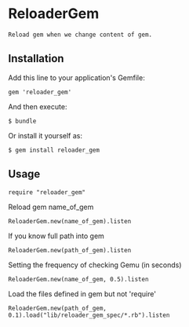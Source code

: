# ReloaderGem

    Reload gem when we change content of gem.

## Installation

Add this line to your application's Gemfile:

    gem 'reloader_gem'

And then execute:

    $ bundle

Or install it yourself as:

    $ gem install reloader_gem

## Usage

    require "reloader_gem"

Reload gem name_of_gem

    ReloaderGem.new(name_of_gem).listen

If you know full path into gem

    ReloaderGem.new(path_of_gem).listen

Setting the frequency of checking Gemu (in seconds)

    ReloaderGem.new(name_of_gem, 0.5).listen

Load the files defined in gem but not 'require'

    ReloaderGem.new(path_of_gem, 0.1).load("lib/reloader_gem_spec/*.rb").listen
